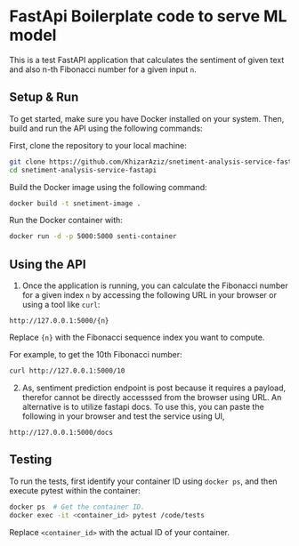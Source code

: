 # FastApi Boilerplate code to serve ML model
This is a test FastAPI application that calculates the sentiment of given text and also n-th Fibonacci number for a given input `n`.

## Setup & Run

To get started, make sure you have Docker installed on your system. Then, build and run the API using the following commands:

First, clone the repository to your local machine:

```bash
git clone https://github.com/KhizarAziz/snetiment-analysis-service-fastapi
cd snetiment-analysis-service-fastapi
```

Build the Docker image using the following command:
```bash
docker build -t snetiment-image .
```

Run the Docker container with:

```bash
docker run -d -p 5000:5000 senti-container
```


## Using the API

1. Once the application is running, you can calculate the Fibonacci number for a given index `n` by accessing the following URL in your browser or using a tool like `curl`:

```plaintext
http://127.0.0.1:5000/{n}
```

Replace `{n}` with the Fibonacci sequence index you want to compute.

For example, to get the 10th Fibonacci number:

```bash
curl http://127.0.0.1:5000/10
```

2. As, sentiment prediction endpoint is post because it requires a payload, therefor cannot be directly accesssed from the browser using URL. An alternative is to utilize fastapi docs. To use this, you can paste the following in your browser and test the service using UI,

```plaintext
http://127.0.0.1:5000/docs
```


## Testing

To run the tests, first identify your container ID using `docker ps`, and then execute pytest within the container:

```bash
docker ps  # Get the container ID.
docker exec -it <container_id> pytest /code/tests
```

Replace `<container_id>` with the actual ID of your container.
